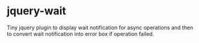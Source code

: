 jquery-wait
===========

Tiny jquery plugin to display wait notification for async operations and then to convert wait notification into error box if operation failed.
